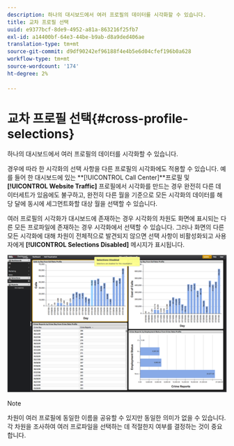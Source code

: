 ```yaml
---
description: 하나의 대시보드에서 여러 프로필의 데이터를 시각화할 수 있습니다.
title: 교차 프로필 선택
uuid: e9377bcf-8de9-4952-a81a-863216f25fb7
exl-id: a14400bf-64e3-44be-b9ab-d8a9ded406ae
translation-type: tm+mt
source-git-commit: d9df90242ef96188f4e4b5e6d04cfef196b0a628
workflow-type: tm+mt
source-wordcount: '174'
ht-degree: 2%

---
```


# 교차 프로필 선택{#cross-profile-selections}

하나의 대시보드에서 여러 프로필의 데이터를 시각화할 수 있습니다.

경우에 따라 한 시각화의 선택 사항을 다른 프로필의 시각화에도 적용할 수 있습니다. 예를 들어 한 대시보드에 있는 **[!UICONTROL Call Center]**프로필 및 **[!UICONTROL Website Traffic]** 프로필에서 시각화를 만드는 경우 완전히 다른 데이터세트가 있음에도 불구하고, 완전히 다른 월을 기준으로 모든 시각화의 데이터를 해당 달에 동시에 세그먼트화할 대상 월을 선택할 수 있습니다.

여러 프로필의 시각화가 대시보드에 존재하는 경우 시각화의 차원도 화면에 표시되는 다른 모든 프로파일에 존재하는 경우 시각화에서 선택할 수 있습니다. 그러나 화면의 다른 모든 시각화에 대해 차원이 전체적으로 발견되지 않으면 선택 사항이 비활성화되고 사용자에게 **[!UICONTROL Selections Disabled]** 메시지가 표시됩니다.

![](assets/selection_disabled.png)

>[!NOTE]
>
>차원이 여러 프로필에 동일한 이름을 공유할 수 있지만 동일한 의미가 없을 수 있습니다. 각 차원을 조사하여 여러 프로파일을 선택하는 데 적절한지 여부를 결정하는 것이 중요합니다.
